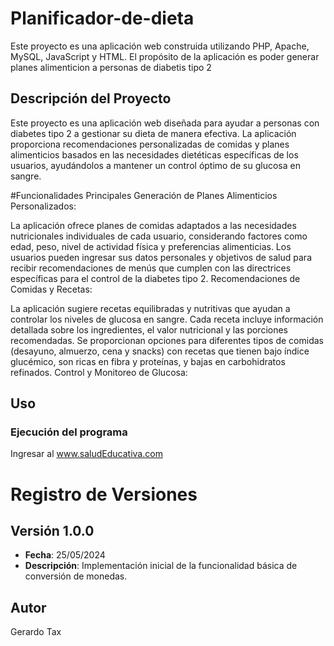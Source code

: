 # Planificador-de-dieta
Este proyecto es una aplicación web construida utilizando PHP, Apache, MySQL, JavaScript y HTML. El propósito de la aplicación es poder generar planes alimenticion a personas de diabetis tipo 2  

## Descripción del Proyecto

Este proyecto es una aplicación web diseñada para ayudar a personas con diabetes tipo 2 a gestionar su dieta de manera efectiva. La aplicación proporciona recomendaciones personalizadas de comidas y planes alimenticios basados en las necesidades dietéticas específicas de los usuarios, ayudándolos a mantener un control óptimo de su glucosa en sangre.


#Funcionalidades Principales
Generación de Planes Alimenticios Personalizados:

La aplicación ofrece planes de comidas adaptados a las necesidades nutricionales individuales de cada usuario, considerando factores como edad, peso, nivel de actividad física y preferencias alimenticias.
Los usuarios pueden ingresar sus datos personales y objetivos de salud para recibir recomendaciones de menús que cumplen con las directrices específicas para el control de la diabetes tipo 2.
Recomendaciones de Comidas y Recetas:

La aplicación sugiere recetas equilibradas y nutritivas que ayudan a controlar los niveles de glucosa en sangre. Cada receta incluye información detallada sobre los ingredientes, el valor nutricional y las porciones recomendadas.
Se proporcionan opciones para diferentes tipos de comidas (desayuno, almuerzo, cena y snacks) con recetas que tienen bajo índice glucémico, son ricas en fibra y proteínas, y bajas en carbohidratos refinados.
Control y Monitoreo de Glucosa:




## Uso

### Ejecución del programa
Ingresar al www.saludEducativa.com


# Registro de Versiones

## Versión 1.0.0

- **Fecha**: 25/05/2024
- **Descripción**: Implementación inicial de la funcionalidad básica de conversión de monedas.

## Autor

Gerardo Tax
